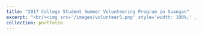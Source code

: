 ```yaml
---
title: "2017 College Student Summer Volunteering Program in Guangan"
excerpt: "<br/><img src='/images/volunteer5.png' style='width: 100%;' />"
collection: portfolio
---
```

